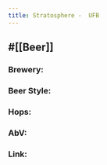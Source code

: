 ```yaml
---
title: Stratosphere -  UFB
---
```


## #[[Beer]]
### Brewery: 

### Beer Style: 

### Hops: 

### AbV: 

### Link: 
